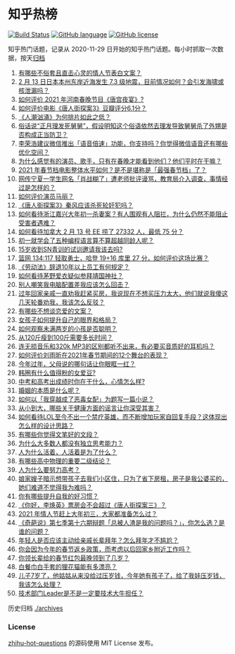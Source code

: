 # 知乎热榜
[![Build Status](https://github.com/ToWeLong/zhihu-hot-questions/workflows/CI/badge.svg)](https://github.com/ToWeLong/zhihu-hot-questions/actions)
[![GitHub language](https://img.shields.io/badge/language-golang-orange.svg)](https://golang.org/)
[![GitHub license](https://img.shields.io/github/license/ToWeLong/zhihu-hot-questions)](https://github.com/ToWeLong/zhihu-hot-questions/blob/main/LICENSE)

知乎热门话题，记录从 2020-11-29 日开始的知乎热门话题。每小时抓取一次数据，按天[归档](./archives)

<!-- BEGIN -->

1. [有哪些不俗套且直击心灵的情人节表白文案？](https://www.zhihu.com/question/442513474)
1. [2 月 13 日日本本州东岸近海发生 7.3 级地震，目前情况如何？会引发海啸或核泄漏吗？](https://www.zhihu.com/question/444280313)
1. [如何评价 2021 年河南春晚节目《唐宫夜宴》?](https://www.zhihu.com/question/444083597)
1. [如何评价电影《唐人街探案3》豆瓣评分6.1分？](https://www.zhihu.com/question/444222726)
1. [《人潮汹涌》为何排片如此之低？](https://www.zhihu.com/question/444140357)
1. [俗话说“正月理发死舅舅”，假设明知这个俗语依然去理发导致舅舅杀了外甥是否构成正当防卫？](https://www.zhihu.com/question/444341465)
1. [李荣浩建议微信推出「语音倍速」功能，你支持吗？你觉得微信语音还有哪些优化空间？](https://www.zhihu.com/question/444270906)
1. [为什么感觉有的演员、歌手，只有在春晚才能看到他们？他们平时在干嘛？](https://www.zhihu.com/question/444006435)
1. [2021 年春节档电影整体水平如何？是不是堪称是「最强春节档」了？](https://www.zhihu.com/question/444063793)
1. [网传宁夏一学生网名「肖战糊了」遭老师批评谩骂，教育局介入调查，事情经过是怎样的？](https://www.zhihu.com/question/444346528)
1. [如何评价演员马丽？](https://www.zhihu.com/question/309579879)
1. [《唐人街探案3》秦风应该杀死轮奸犯吗？](https://www.zhihu.com/question/444071091)
1. [如何看待浙江嘉兴大年初一杀妻案？有人围观有人阻拦，为什么仍然不能阻止受害者遇难？](https://www.zhihu.com/question/444115646)
1. [如何看待加拿大 2 月 13 号 EE 捞了 27332 人，最低 75 分？](https://www.zhihu.com/question/444313836)
1. [初一就学会了五种编程语言算不算超越同龄人呢？](https://www.zhihu.com/question/443809216)
1. [15岁收到SN青训的试训邀请我该去吗?](https://www.zhihu.com/question/444265797)
1. [篮网 134:117 轻取勇士，哈登 19+16 库里 27 分，如何评价这场比赛？](https://www.zhihu.com/question/444337193)
1. [《劳动法》辞退10年以上员工有何规定？](https://www.zhihu.com/question/402682684)
1. [如何看待茅野爱衣疑似参拜靖国神社？](https://www.zhihu.com/question/444206340)
1. [别人嘲笑我电脑配置差我应该怎么回击？](https://www.zhihu.com/question/443981011)
1. [过年回家亲戚一直劝我赶紧买房，我说现在不想买压力太大，他们就说我傻这几天轮番劝我，我该怎么反驳？](https://www.zhihu.com/question/444235335)
1. [有哪些不想谈恋爱的文案？](https://www.zhihu.com/question/391790138)
1. [女孩子如何提升自己的眼界和格局？](https://www.zhihu.com/question/443769667)
1. [如何观察未满两岁的小孩是否聪明？](https://www.zhihu.com/question/434932545)
1. [从120斤瘦到100斤需要多长时间？](https://www.zhihu.com/question/302084700)
1. [连无损音乐和320k MP3的区别都听不出来，有必要买音质好的耳机吗？](https://www.zhihu.com/question/440980623)
1. [如何评价刘雨昕在2021年春节期间的12个舞台的表现？](https://www.zhihu.com/question/441687167)
1. [今年过年，父母说的哪句话让你眼眶一红？](https://www.zhihu.com/question/444340022)
1. [韩圈有什么值得粉的女爱豆?](https://www.zhihu.com/question/444117782)
1. [中考和高考出成绩时你在干什么，心情怎么样?](https://www.zhihu.com/question/443766555)
1. [婚姻的本质是什么呢？](https://www.zhihu.com/question/438830032)
1. [如何以「我穿越成了恶毒女配」为题写一篇小说？](https://www.zhihu.com/question/434090318)
1. [从小到大，哪些关于健康方面的谣言让你深受其害？](https://www.zhihu.com/question/444096269)
1. [如何看待LOL至今不出一个禁疗英雄，而不断增加玩家自回复手段？这体现出怎么样的设计思路？](https://www.zhihu.com/question/438849890)
1. [有哪些你觉得文笔好的文段？](https://www.zhihu.com/question/277341881)
1. [为什么大多数人都没有独立思考能力？](https://www.zhihu.com/question/20364224)
1. [人为什么活着，人活着是为了什么？](https://www.zhihu.com/question/442834743)
1. [有哪些高中物理的重要二级结论？](https://www.zhihu.com/question/55295435)
1. [人为什么要努力高考？](https://www.zhihu.com/question/444082497)
1. [娘家嫂子暗示想带孩子去我们小区住，只为了省下房租，房子是我公婆买的，她们难道不觉得我为难吗？](https://www.zhihu.com/question/435567727)
1. [你有哪些提升自我的好习惯？](https://www.zhihu.com/question/362989562)
1. [《你好，李焕英》票房会不会超过《唐人街探案三》？](https://www.zhihu.com/question/439176115)
1. [2021 年情人节赶上大年初三，大家都准备怎么过？](https://www.zhihu.com/question/439996279)
1. [《奇葩说》第七季第十六期辩题「总被人渣是我的问题吗？」，你怎么选？是谁的问题？](https://www.zhihu.com/question/444210166)
1. [年轻人是否应该主动给亲戚长辈拜年？怎么拜年才不尴尬？](https://www.zhihu.com/question/444020118)
1. [你会因为今年的春节返乡政策，而考虑以后回家乡附近工作吗？](https://www.zhihu.com/question/440519708)
1. [你领长辈给的春节红包最晚领到了几岁？](https://www.zhihu.com/question/267188179)
1. [白餐巾白手套的狸花猫能有多漂亮？](https://www.zhihu.com/question/442501356)
1. [儿子7岁了，他姑姑从来没给过压岁钱，今年她有孩子了，给了我娃压岁钱，我该怎么处理？](https://www.zhihu.com/question/367936343)
1. [技术部门Leader是不是一定要技术大牛担任？](https://www.zhihu.com/question/377457299)

<!-- END -->

历史归档 [./archives](./archives)


### License
[zhihu-hot-questions](https://github.com/towelong/zhihu-hot-questions) 的源码使用 MIT License 发布。